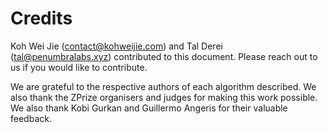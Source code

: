 # Credits

Koh Wei Jie ([contact@kohweijie.com](https://github.com/weijiekoh)) and Tal Derei ([tal@penumbralabs.xyz](https://github.com/TalDerei)) contributed to this document. Please reach out to us if you would like to contribute.

We are grateful to the respective authors of each algorithm described. We also thank the ZPrize organisers and judges for making this work possible. We also thank Kobi Gurkan and Guillermo Angeris for their valuable feedback.
